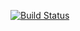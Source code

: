 [![Build Status](https://app.travis-ci.com/ssingh1997/swe1-app.svg?branch=master)](https://app.travis-ci.com/ssingh1997/swe1-app)
